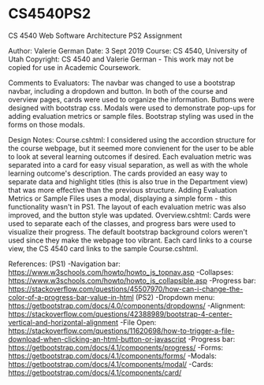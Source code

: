 # CS4540PS2
CS 4540 Web Software Architecture PS2 Assignment

Author: Valerie German
Date: 3 Sept 2019
Course: CS 4540, University of Utah
Copyright: CS 4540 and Valerie German - This work may not be copied for use in Academic Coursework.

Comments to Evaluators: 
  The navbar was changed to use a bootstrap navbar, including a dropdown and button. In both of the course and overview pages, cards were used to 
  organize the information. Buttons were designed with bootstrap css. Modals were used to demonstrate pop-ups for adding evaluation metrics or
  sample files. Bootstrap styling was used in the forms on those modals.

Design Notes:
	Course.cshtml: I considered using the accordion structure for the course webpage, but it seemed more convienent for the user to be able to look at several learning outcomes
	if desired. Each evaluation metric was separated into a card for easy visual separation, as well as with the whole learning outcome's description. The cards provided
	an easy way to separate data and highlight titles (this is also true in the Department view) that was more effective than the previous structure. 
	Adding Evaluation Metrics or Sample Files uses a modal, displaying a simple form - this functionality wasn't in PS1.
	The layout of each evaluation metric was also improved, and the button style was updated.
	Overview.cshtml: Cards were used to separate each of the classes, and progress bars were used to visualize their progress. The default bootstrap background colors
	weren't used since they make the webpage too vibrant. Each card links to a course view, the CS 4540 card links to the sample Course.cshtml.
  
References:
(PS1)
-Navigation bar: https://www.w3schools.com/howto/howto_js_topnav.asp
-Collapses: https://www.w3schools.com/howto/howto_js_collapsible.asp
-Progress bar: https://stackoverflow.com/questions/45507970/how-can-i-change-the-color-of-a-progress-bar-value-in-html
(PS2)
-Dropdown menu: https://getbootstrap.com/docs/4.0/components/dropdowns/
-Alignment: https://stackoverflow.com/questions/42388989/bootstrap-4-center-vertical-and-horizontal-alignment
-File Open: https://stackoverflow.com/questions/11620698/how-to-trigger-a-file-download-when-clicking-an-html-button-or-javascript
-Progress bar: https://getbootstrap.com/docs/4.1/components/progress/
-Forms: https://getbootstrap.com/docs/4.1/components/forms/
-Modals: https://getbootstrap.com/docs/4.1/components/modal/
-Cards: https://getbootstrap.com/docs/4.1/components/card/
